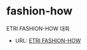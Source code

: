 # fashion-how
ETRI FASHION-HOW 대회

- URL: [ETRI FASHION-HOW](wkhttps://fashion-how.org/ETRI/board.html)

